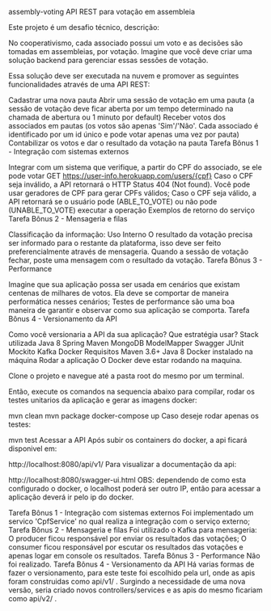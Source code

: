 assembly-voting
API REST para votação em assembleia

Este projeto é um desafio técnico, descrição:

No cooperativismo, cada associado possui um voto e as decisões são tomadas em assembleias, por votação. Imagine que você deve criar uma solução backend para gerenciar essas sessões de votação.

Essa solução deve ser executada na nuvem e promover as seguintes funcionalidades através de uma API REST:

Cadastrar uma nova pauta
Abrir uma sessão de votação em uma pauta (a sessão de votação deve ficar aberta por um tempo determinado na chamada de abertura ou 1 minuto por default)
Receber votos dos associados em pautas (os votos são apenas 'Sim'/'Não'. Cada associado é identificado por um id único e pode votar apenas uma vez por pauta)
Contabilizar os votos e dar o resultado da votação na pauta
Tarefa Bônus 1 - Integração com sistemas externos

Integrar com um sistema que verifique, a partir do CPF do associado, se ele pode votar
GET https://user-info.herokuapp.com/users/{cpf}
Caso o CPF seja inválido, a API retornará o HTTP Status 404 (Not found). Você pode usar geradores de CPF para gerar CPFs válidos;
Caso o CPF seja válido, a API retornará se o usuário pode (ABLE_TO_VOTE) ou não pode (UNABLE_TO_VOTE) executar a operação Exemplos de retorno do serviço
Tarefa Bônus 2 - Mensageria e filas

Classificação da informação: Uso Interno O resultado da votação precisa ser informado para o restante da plataforma, isso deve ser feito preferencialmente através de mensageria. Quando a sessão de votação fechar, poste uma mensagem com o resultado da votação.
Tarefa Bônus 3 - Performance

Imagine que sua aplicação possa ser usada em cenários que existam centenas de milhares de votos. Ela deve se comportar de maneira performática nesses cenários;
Testes de performance são uma boa maneira de garantir e observar como sua aplicação se comporta.
Tarefa Bônus 4 - Versionamento da API

Como você versionaria a API da sua aplicação? Que estratégia usar?
Stack utilizada
Java 8
Spring
Maven
MongoDB
ModelMapper
Swagger
JUnit
Mockito
Kafka
Docker
Requisitos
Maven 3.6+
Java 8
Docker instalado na máquina
Rodar a aplicação
O Docker deve estar rodando na maquina.

Clone o projeto e navegue até a pasta root do mesmo por um terminal.

Então, execute os comandos na sequencia abaixo para compilar, rodar os testes unitarios da aplicação e gerar as imagens docker:

mvn clean
mvn package
docker-compose up
Caso deseje rodar apenas os testes:

mvn test
Acessar a API
Após subir os containers do docker, a api ficará disponivel em:

http://localhost:8080/api/v1/
Para visualizar a documentação da api:

http://localhost:8080/swagger-ui.html
OBS: dependendo de como esta configurado o docker, o localhost poderá ser outro IP, então para acessar a aplicação deverá ir pelo ip do docker.

Tarefa Bônus 1 - Integração com sistemas externos
Foi implementado um servico 'CpfService' no qual realiza a integração com o serviço externo;
Tarefa Bônus 2 - Mensageria e filas
Foi utilizado o Kafka para mensageria:
O producer ficou responsável por enviar os resultados das votações;
O consumer ficou responsável por escutar os resultados das votações e apenas logar em console os resultados.
Tarefa Bônus 3 - Performance
Não foi realizado.
Tarefa Bônus 4 - Versionamento da API
Há varias formas de fazer o versionamento, para este teste foi escolhido pela url, onde as apis foram construidas como api/v1/ .
Surgindo a necessidade de uma nova versão, seria criado novos controllers/services e as apis do mesmo ficariam como api/v2/ .
